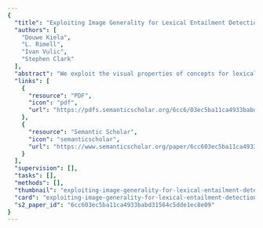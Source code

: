 ```yaml
---
{
  "title": "Exploiting Image Generality for Lexical Entailment Detection",
  "authors": [
    "Douwe Kiela",
    "L. Rimell",
    "Ivan Vulic",
    "Stephen Clark"
  ],
  "abstract": "We exploit the visual properties of concepts for lexical entailment detection by examining a concept’s generality. We introduce three unsupervised methods for determining a concept’s generality, based on its related images, and obtain state-ofthe-art performance on two standard semantic evaluation datasets. We also introduce a novel task that combines hypernym detection and directionality, significantly outperforming a competitive frequencybased baseline.",
  "links": [
    {
      "resource": "PDF",
      "icon": "pdf",
      "url": "https://pdfs.semanticscholar.org/6cc6/03ec5ba11ca4933babd31564c5dde1ec8e09.pdf"
    },
    {
      "resource": "Semantic Scholar",
      "icon": "semanticscholar",
      "url": "https://www.semanticscholar.org/paper/6cc603ec5ba11ca4933babd31564c5dde1ec8e09"
    }
  ],
  "supervision": [],
  "tasks": [],
  "methods": [],
  "thumbnail": "exploiting-image-generality-for-lexical-entailment-detection-thumb.jpg",
  "card": "exploiting-image-generality-for-lexical-entailment-detection-card.jpg",
  "s2_paper_id": "6cc603ec5ba11ca4933babd31564c5dde1ec8e09"
}
---
```


